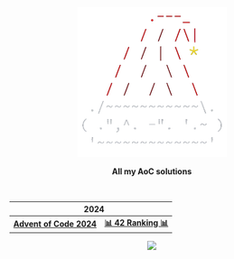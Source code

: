 <div align=center>
  
<img src="./media/AoC.png" width=265 alt="Advent of Code">

<span><b>**All my AoC solutions**</b></span>

<br>

<table>
  <thead>
  <tr>
    <th colspan="2"> &nbsp;&nbsp;&nbsp;<b>2024</b></th>
  </tr>
  </thead>
<tbody>
  <tr>
    <td>
      <a href=https://adventofcode.com/2024/><b>Advent of Code 2024</b></a>
    </td>
    <td>
      <a href="https://aoc.42barcelona.com/ranking/es"><b>📊 42 Ranking 📊</b></a>
    </td>
  </tr>
</tbody>
</table>

<img src="https://wakatime.com/badge/user/43299b95-37b5-4319-89dd-7bbef7fb1dcb/project/c77ce4ac-84ce-43b9-820f-53cdb6302e3b.svg" width=160>

</div>

